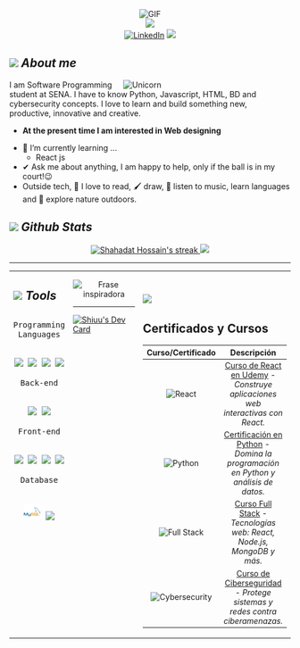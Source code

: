 <div>
    <div align=center>
        <img src="https://media.giphy.com/media/CVtNe84hhYF9u/giphy.gif" alt="GIF" height="200">
    </div>
    <div align=center>
        <img src="https://readme-typing-svg.herokuapp.com/?color=%236FDA44&size=32&center=true&vCenter=true&width=600&height=50&lines=Hi+there,+I%27m+Shiuu+%F0%9F%91%8B;Software+Programming+Student;Data+%20Analyst;Freelancer" />
    </div>
    <div align=center>
        <a href="https://www.linkedin.com/in/shiuu-valenzuela-7872a72a1/"><img width=90px src="https://img.shields.io/badge/linkedin-%230077B5.svg?style=for-the-badge&logo=linkedin&logoColor=white" alt="LinkedIn" /></a>
        <a href="https://dev.to/shiuu_28"><img width=90px src="https://img.shields.io/badge/daily.dev-CE3DF3?style=for-the-badge&logo=daily.dev&logoColor=white" /></a>
    </div>

## <picture><img src = "https://github.com/7oSkaaa/7oSkaaa/blob/main/Images/about_me.gif?raw=true" width = 40px></picture>  ***About me***
<img align="right" width=300px alt="Unicorn" src="https://c.tenor.com/GN73MKBawZYAAAAi/busy-cute.gif" />


I am Software Programming student at SENA. I have to know Python, Javascript, HTML, BD and cybersecurity concepts. I love to learn and build something new, productive, innovative and creative.
* **At the present time I am interested in Web designing**
- 🌱 I’m currently learning ...
  - React js
- ✔ Ask me about anything, I am happy to help, only if the ball is in my court!😉<br>
- Outside tech, 📖 I love to read, 🖌️ draw, 🎵 listen to music, learn languages and 🌴 explore nature outdoors.

## <picture> <img src = "https://github.com/7oSkaaa/7oSkaaa/blob/main/Images/Statistics.gif?raw=true" width = 50px>  </picture> ***Github Stats***
<p align="center">
    <a href="https://github.com/HridoyHazard/github-readme-streak-stats">
        <img title="🔥 Get streak stats for your profile at git.io/streak-stats" alt="Shahadat Hossain's streak" src="https://github-readme-streak-stats.herokuapp.com/?user=Shiuu28&theme=black-ice&hide_border=true&stroke=0000&background=060A0CD0"/>
    </a>
    <img height= "202" src="https://github-readme-stats.vercel.app/api?username=Shiuu28&theme=react&show_icons=true&include_all_commits=true" />
</p>

---
<table style="border-color: transparent;" cellspacing=0 ><tr><td valign="top" width="10%">
  
<!--START_SECTION:waka-->
## <picture><img src = "https://github.com/7oSkaaa/7oSkaaa/blob/main/Images/about_me.gif?raw=true" width = 20px></picture>  ***Tools***

<div>
<div>
  <p style="display: inline-block;" align="center">
    <kbd>
      <kbd>Programming Languages</kbd>
      <br>
      <br>
      <br>
      <img width="30px" src="https://cdn.jsdelivr.net/gh/devicons/devicon/icons/python/python-original.svg" /> 
      <img width="30px" src="https://cdn.jsdelivr.net/gh/devicons/devicon/icons/cplusplus/cplusplus-original.svg" /> 
      <img width="30px" src="https://cdn.jsdelivr.net/gh/devicons/devicon/icons/java/java-plain.svg" /> 
      <img width="30px" src="https://cdn.jsdelivr.net/gh/devicons/devicon/icons/javascript/javascript-original.svg" /> 
    <br>
    <br>
    </kbd>
    <kbd>
      <kbd>Back-end</kbd>
      <br>
      <br>
      <br>
      <img width="30px" src="https://cdn.jsdelivr.net/gh/devicons/devicon/icons/flask/flask-original-wordmark.svg" />
      <img width="30px" src="https://cdn.jsdelivr.net/gh/devicons/devicon/icons/nodejs/nodejs-original.svg" />
    </kbd>
    <br>
    <br>
    <kbd>
      <kbd>Front-end</kbd>
      <br>
      <br>
      <br>
      <img width="30px" src="https://cdn.jsdelivr.net/gh/devicons/devicon/icons/html5/html5-original.svg" /> 
      <img width="30px" src="https://cdn.jsdelivr.net/gh/devicons/devicon/icons/css3/css3-plain-wordmark.svg" /> 
      <img width="30px" src="https://cdn.jsdelivr.net/gh/devicons/devicon/icons/bootstrap/bootstrap-plain.svg" /> 
      <img width="30px" src="https://cdn.jsdelivr.net/gh/devicons/devicon/icons/react/react-original.svg" />
    </kbd>
    <br>
    <br>
    <kbd>
      <kbd>Database</kbd>
      <br>
      <br>
      <br>
      <img width="30px" src="https://github.com/devicons/devicon/blob/master/icons/mysql/mysql-original-wordmark.svg" />
      <img width="30px" src="https://cdn.jsdelivr.net/gh/devicons/devicon/icons/mongodb/mongodb-plain.svg" />
    </kbd>
    <br>
    <br>
  </p>
</div> 
</td>
    <td valign="top" width="33%">
<p align="right">
<div align="center">
  <img src="https://readme-typing-svg.herokuapp.com?font=Pacifico&size=24&duration=3000&pause=1000&color=FF69B4&center=true&vCenter=true&lines=%22El+aprendizaje+nunca+agota+la+mente.%22;%E2%80%93+Leonardo+da+Vinci" alt="Frase inspiradora" /></div>
<hr width="100%">
   <a href="https://app.daily.dev/shiuu28"><img src="https://api.daily.dev/devcards/v2/9zU0dRdC9AIlDAw2VHZsn.png?r=kga" width="356" alt="Shiuu's Dev Card"/></a>
</td>
    
<td valign="top" width="22%">
<div style="margin-top: 40px;">
  <picture>
    <img src="https://github.com/7oSkaaa/7oSkaaa/blob/main/Images/about_me.gif?raw=true" top="20px" width="20px">
  </picture>
  <h2><strong>Certificados y Cursos</strong></h2>
</div>


| **Curso/Certificado** | **Descripción** |
|:---------------------:|:---------------:|
| ![React](https://img.shields.io/badge/React-61DAFB?style=for-the-badge&logo=react&logoColor=white) | [Curso de React en Udemy](enlace-al-curso) - _Construye aplicaciones web interactivas con React._ |
| ![Python](https://img.shields.io/badge/Python-306998?style=for-the-badge&logo=python&logoColor=white) | [Certificación en Python](enlace-al-certificado) - _Domina la programación en Python y análisis de datos._ |
| ![Full Stack](https://img.shields.io/badge/Desarrollo_Web_Full_Stack-0A0A0A?style=for-the-badge&logo=html5&logoColor=white) | [Curso Full Stack](enlace-al-curso) - _Tecnologías web: React, Node.js, MongoDB y más._ |
| ![Cybersecurity](https://img.shields.io/badge/Ciberseguridad-2A9D8F?style=for-the-badge&logo=shield&logoColor=white) | [Curso de Ciberseguridad](enlace-al-curso) - _Protege sistemas y redes contra ciberamenazas._ |







</td>
</tr>


</table>


